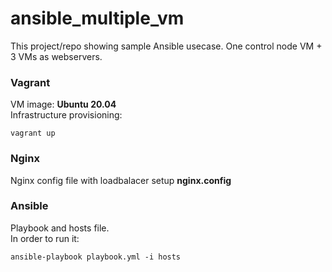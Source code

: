 # ansible_multiple_vm

This project/repo showing sample Ansible usecase. 
One control node VM + 3 VMs as webservers. 

### Vagrant

VM image: **Ubuntu 20.04**\
Infrastructure provisioning:
```
vagrant up
```

### Nginx

Nginx config file with loadbalacer setup **nginx.config**

### Ansible

Playbook and hosts file.\
In order to run it:
```
ansible-playbook playbook.yml -i hosts
```

